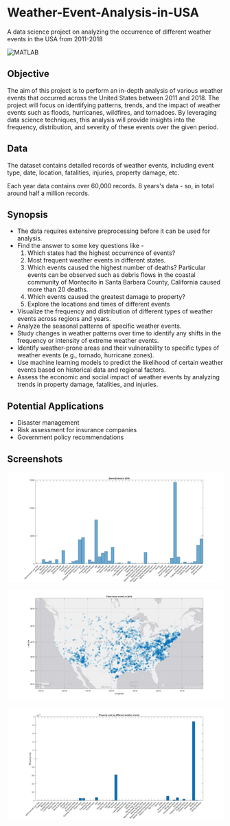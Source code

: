 # Weather-Event-Analysis-in-USA
A data science project on analyzing the occurrence of different weather events in the USA from 2011-2018

![MATLAB](https://img.shields.io/badge/MATLAB-R2022a-blue.svg)

## Objective 
The aim of this project is to perform an in-depth analysis of various weather events that occurred across the United States between 2011 and 2018. The project will focus on identifying patterns, trends, and the impact of weather events such as floods, hurricanes, wildfires, and tornadoes. By leveraging data science techniques, this analysis will provide insights into the frequency, distribution, and severity of these events over the given period.

## Data
The dataset contains detailed records of weather events, including event type, date, location, fatalities, injuries, property damage, etc.

Each year data contains over 60,000 records. 8 years's data - so, in total around half a million records. 

## Synopsis
* The data requires extensive preprocessing before it can be used for analysis.
* Find the answer to some key questions like -
  1.  Which states had the highest occurrence of events?
  2.  Most frequent weather events in different states.
  3.  Which events caused the highest number of deaths? Particular events can be observed such as debris flows in the coastal community of Montecito in Santa Barbara County, California caused more than 20 deaths.
  4.  Which events caused the greatest damage to property?
  5.  Explore the locations and times of different events
* Visualize the frequency and distribution of different types of weather events across regions and years.
* Analyze the seasonal patterns of specific weather events. 
* Study changes in weather patterns over time to identify any shifts in the frequency or intensity of extreme weather events.
* Identify weather-prone areas and their vulnerability to specific types of weather events (e.g., tornado, hurricane zones).
* Use machine learning models to predict the likelihood of certain weather events based on historical data and regional factors.
* Assess the economic and social impact of weather events by analyzing trends in property damage, fatalities, and injuries.

## Potential Applications
* Disaster management
* Risk assessment for insurance companies
* Government policy recommendations

## Screenshots
![events](https://github.com/newaz-aa/Weather-Event-Analysis-in-USA/blob/main/figures/events_2018.jpg)

![flash flood](https://github.com/newaz-aa/Weather-Event-Analysis-in-USA/blob/main/figures/flash_flood_2018.jpg)

![property cost](https://github.com/newaz-aa/Weather-Event-Analysis-in-USA/blob/main/figures/property_cost.jpg)


